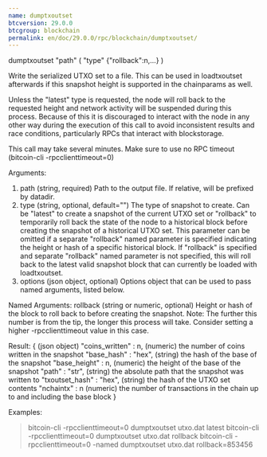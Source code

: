 ```yaml
---
name: dumptxoutset
btcversion: 29.0.0
btcgroup: blockchain
permalink: en/doc/29.0.0/rpc/blockchain/dumptxoutset/
---
```


dumptxoutset "path" ( "type" {"rollback":n,...} )

Write the serialized UTXO set to a file. This can be used in loadtxoutset afterwards if this snapshot height is supported in the chainparams as well.

Unless the "latest" type is requested, the node will roll back to the requested height and network activity will be suspended during this process. Because of this it is discouraged to interact with the node in any other way during the execution of this call to avoid inconsistent results and race conditions, particularly RPCs that interact with blockstorage.

This call may take several minutes. Make sure to use no RPC timeout (bitcoin-cli -rpcclienttimeout=0)

Arguments:
1. path       (string, required) Path to the output file. If relative, will be prefixed by datadir.
2. type       (string, optional, default="") The type of snapshot to create. Can be "latest" to create a snapshot of the current UTXO set or "rollback" to temporarily roll back the state of the node to a historical block before creating the snapshot of a historical UTXO set. This parameter can be omitted if a separate "rollback" named parameter is specified indicating the height or hash of a specific historical block. If "rollback" is specified and separate "rollback" named parameter is not specified, this will roll back to the latest valid snapshot block that can currently be loaded with loadtxoutset.
3. options    (json object, optional) Options object that can be used to pass named arguments, listed below.

Named Arguments:
rollback    (string or numeric, optional) Height or hash of the block to roll back to before creating the snapshot. Note: The further this number is from the tip, the longer this process will take. Consider setting a higher -rpcclienttimeout value in this case.

Result:
{                             (json object)
  "coins_written" : n,        (numeric) the number of coins written in the snapshot
  "base_hash" : "hex",        (string) the hash of the base of the snapshot
  "base_height" : n,          (numeric) the height of the base of the snapshot
  "path" : "str",             (string) the absolute path that the snapshot was written to
  "txoutset_hash" : "hex",    (string) the hash of the UTXO set contents
  "nchaintx" : n              (numeric) the number of transactions in the chain up to and including the base block
}

Examples:
> bitcoin-cli -rpcclienttimeout=0 dumptxoutset utxo.dat latest
> bitcoin-cli -rpcclienttimeout=0 dumptxoutset utxo.dat rollback
> bitcoin-cli -rpcclienttimeout=0 -named dumptxoutset utxo.dat rollback=853456


